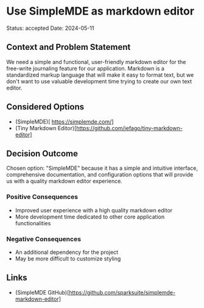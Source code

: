 # Use SimpleMDE as markdown editor

Status: accepted
Date: 2024-05-11

## Context and Problem Statement
We need a simple and functional, user-friendly markdown editor for the free-write journaling feature for our application. Markdown is a standardized markup language that will make it easy to format text, but we don't want to use valuable development time trying to create our own text editor.


## Considered Options
- (SimpleMDE)[ https://simplemde.com/]
- (Tiny Markdown Editor)[https://github.com/jefago/tiny-markdown-editor]

## Decision Outcome

Chosen option: "SimpleMDE" because it has a simple and intuitive interface, comprehensive documentation, and configuration options that will provide us with a quality markdown editor experience.

### Positive Consequences
- Improved user experience with a high quality markdown editor
- More development time dedicated to other core application functionalities

### Negative Consequences
- An additional dependency for the project
- May be more difficult to customize styling

## Links
- (SimpleMDE GitHub)[https://github.com/sparksuite/simplemde-markdown-editor]